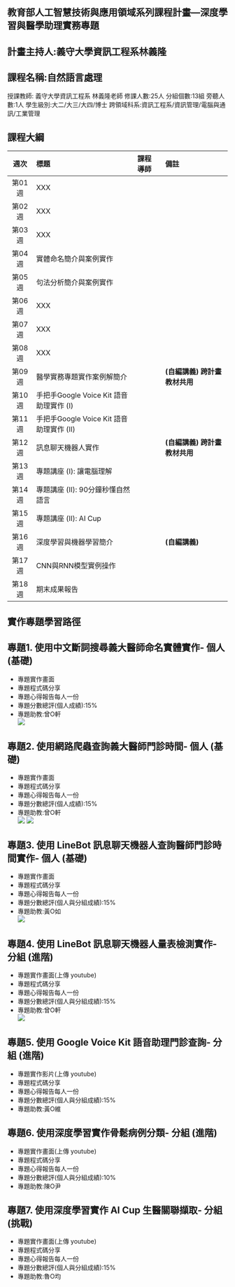教育部人工智慧技術與應用領域系列課程計畫—深度學習與醫學助理實務專題   
--
計畫主持人:義守大學資訊工程系林義隆  
--
課程名稱:自然語言處理
--
授課教師: 義守大學資訊工程系 林義隆老師
修課人數:25人
分組個數:13組
旁聽人數:1人
學生級別:大二/大三/大四/博士
跨領域科系:資訊工程系/資訊管理/電腦與通訊/工業管理

課程大綱
--  
|週次|標題|課程導師|備註|
:--:|:--|:--|:--
| 第01週 | XXX  |
| 第02週 | XXX  |
| 第03週 | XXX  |
| 第04週 | 實體命名簡介與案例實作  |
| 第05週 | 句法分析簡介與案例實作  |
| 第06週 | XXX  |
| 第07週 | XXX  |
| 第08週 | XXX  |
| 第09週 | 醫學實務專題實作案例解簡介 | |**(自編講義) 跨計畫教材共用**  
| 第10週 | 手把手Google Voice Kit 語音助理實作 (I)  |
| 第11週 | 手把手Google Voice Kit 語音助理實作 (II)  | 
| 第12週 | 訊息聊天機器人實作 | |**(自編講義) 跨計畫教材共用**  
| 第13週 | 專題講座 (I): 讓電腦理解  |
| 第14週 | 專題講座 (II): 90分鐘秒懂自然語言  |
| 第15週 | 專題講座 (II): AI Cup  |
| 第16週 | 深度學習與機器學習簡介 | |**(自編講義)**  
| 第17週 | CNN與RNN模型實例操作  |
| 第18週 | 期末成果報告  |

實作專題學習路徑
--

專題1. 使用中文斷詞搜尋義大醫師命名實體實作- 個人 (基礎)  
--
- 專題實作畫面  
- 專題程式碼分享  
- 專題心得報告每人一份  
- 專題分數總評(個人成績):15%  
- 專題助教:曾O軒  
![](https://github.com/yihlonlin/Natural-Language-Processing/blob/master/Code/Sample/Project01_sample/demo/demo01.jpg?raw=true)

專題2. 使用網路爬蟲查詢義大醫師門診時間- 個人 (基礎)  
--
- 專題實作畫面  
- 專題程式碼分享  
- 專題心得報告每人一份  
- 專題分數總評(個人成績):15%  
- 專題助教:曾O軒  
![](https://github.com/yihlonlin/Natural-Language-Processing/blob/master/Code/Sample/Project02_sample/demo/demo02-1.jpg?raw=true)
![](https://github.com/yihlonlin/Natural-Language-Processing/blob/master/Code/Sample/Project02_sample/demo/demo02-2.png?raw=true)
  
專題3.  使用 LineBot 訊息聊天機器人查詢醫師門診時間實作- 個人 (基礎)  
--
- 專題實作畫面  
- 專題程式碼分享  
- 專題心得報告每人一份  
- 專題分數總評(個人與分組成績):15%  
- 專題助教:黃O如  
![](https://github.com/yihlonlin/Natural-Language-Processing/blob/master/Code/Sample/Project03_sample/demo/demo03.gif?raw=true)

專題4. 使用 LineBot 訊息聊天機器人量表檢測實作- 分組 (進階)  
--
- 專題實作畫面(上傳 youtube)  
- 專題程式碼分享  
- 專題心得報告每人一份  
- 專題分數總評(個人與分組成績):15%  
- 專題助教:曾O軒  
![](https://github.com/yihlonlin/Natural-Language-Processing/blob/master/Code/Sample/Project04_sample/demo/demo04.gif?raw=true)

專題5.  使用 Google Voice Kit 語音助理門診查詢- 分組 (進階)  
--
- 專題實作影片(上傳 youtube)  
- 專題程式碼分享  
- 專題心得報告每人一份  
- 專題分數總評(個人與分組成績):15%  
- 專題助教:黃O維  
  
    
專題6. 使用深度學習實作骨鬆病例分類- 分組 (進階)  
--
- 專題實作畫面(上傳 youtube)  
- 專題程式碼分享  
- 專題心得報告每人一份  
- 專題分數總評(個人與分組成績):10%  
- 專題助教:陳O尹
  
專題7. 使用深度學習實作 AI Cup 生醫關聯擷取- 分組 (挑戰)  
--
- 專題實作畫面(上傳 youtube)  
- 專題程式碼分享  
- 專題心得報告每人一份  
- 專題分數總評(個人與分組成績):15%
- 專題助教:魯O均  


